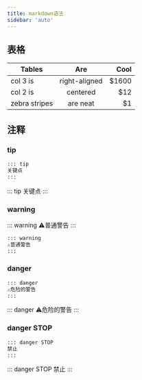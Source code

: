 ```yaml
---
title: markdown语法
sidebar: 'auto'
---
```


## 表格
| Tables        | Are           | Cool  |
| ------------- |:-------------:| -----:|
| col 3 is      | right-aligned | $1600 |
| col 2 is      | centered      |   $12 |
| zebra stripes | are neat      |    $1 |

## 注释

### tip
```md
::: tip
关键点
:::
```
::: tip
关键点
:::

### warning
::: warning
⚠️普通警告
:::
```md
::: warning
⚠️普通警告
:::
```


### danger
```md
::: danger
⚠️危险的警告
:::
```
::: danger
⚠️危险的警告
:::

### danger STOP
```md
::: danger STOP
禁止
:::
```
::: danger STOP
禁止
:::

